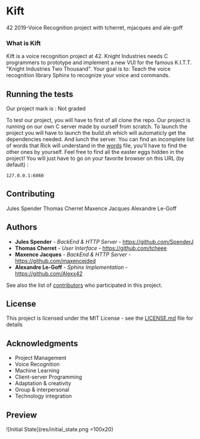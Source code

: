 # Kift
42 2019-Voice Recognition project with tcherret, mjacques and ale-goff

### What is Kift

Kift is a voice recognition project at 42.
Knight Industries needs C programmers to prototype and implement a new VUI for the famous K.I.T.T. "Knight Industries Two Thousand".
Your goal is to: Teach the voice recognition library Sphinx to recognize your voice and commands.

## Running the tests

Our project mark is : Not graded

To test our project, you will have to first of all clone the repo.
Our project is running on our own C server made by ourself from scratch.
To launch the project you will have to launch the build.sh which will automaticly get the dependencies needed. And lunch the server.
You can find an incomplete list of words that Rick will understand in the [words](words) file, you'll have to find the other ones by yourself.
Feel free to find all the easter eggs hidden in the project!
You will just have to go on your favorite browser on this URL (by default) :

```
127.0.0.1:6060
```

## Contributing

Jules Spender
Thomas Cherret
Maxence Jacques
Alexandre Le-Goff

## Authors

* **Jules Spender** - *BackEnd & HTTP Server* - https://github.com/SpenderJ
* **Thomas Cherret** - *User Interface* - https://github.com/tcheee
* **Maxence Jacques** - *BackEnd & HTTP Server* - https://github.com/maxencejded
* **Alexandre Le-Goff** - *Sphinx Implementation* - https://github.com/Alexx42

See also the list of [contributors](https://github.com/your/project/contributors) who participated in this project.

## License

This project is licensed under the MIT License - see the [LICENSE.md](LICENSE.md) file for details

## Acknowledgments

* Project Management 
* Voice Recognition 
* Machine Learning 
* Client-server Programming 
* Adaptation & creativity 
* Group & interpersonal 
* Technology integration

## Preview

![Initial State](res/initial_state.png =100x20)
